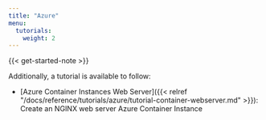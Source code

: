 ```yaml
---
title: "Azure"
menu:
  tutorials:
    weight: 2
---
```


{{< get-started-note >}}

Additionally, a tutorial is available to follow:

* [Azure Container Instances Web Server]({{< relref "/docs/reference/tutorials/azure/tutorial-container-webserver.md" >}}): Create an NGINX web server Azure Container Instance
